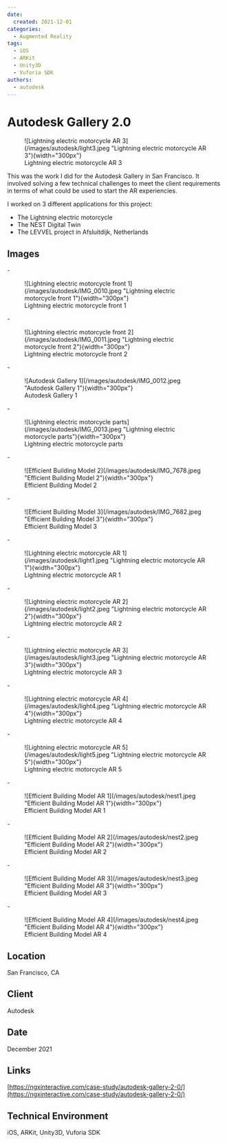 ```yaml
---
date:
  created: 2021-12-01
categories:
  - Augmented Reality
tags:
  - iOS
  - ARKit
  - Unity3D
  - Vuforia SDK
authors:
  - autodesk
---
```


# Autodesk Gallery 2.0

<figure markdown> ![Lightning electric motorcycle AR 3](/images/autodesk/light3.jpeg "Lightning electric motorcycle AR 3"){width="300px"} <figcaption>Lightning electric motorcycle AR 3</figcaption></figure>

This was the work I did for the Autodesk Gallery in San Francisco. It involved solving a few technical
challenges to meet the client requirements in terms of what could be used to start the AR experiencies.

<!-- more -->

I worked on 3 different applications for this project:

- The Lightning electric motorcycle
- The NEST Digital Twin
- The LEVVEL project in Afsluitdijk, Netherlands

## Images

<div class="grid cards" markdown>
- <figure markdown> ![Lightning electric motorcycle front 1](/images/autodesk/IMG_0010.jpeg "Lightning electric motorcycle front 1"){width="300px"} <figcaption>Lightning electric motorcycle front 1</figcaption></figure>
- <figure markdown> ![Lightning electric motorcycle front 2](/images/autodesk/IMG_0011.jpeg "Lightning electric motorcycle front 2"){width="300px"} <figcaption>Lightning electric motorcycle front 2</figcaption></figure>
- <figure markdown> ![Autodesk Gallery 1](/images/autodesk/IMG_0012.jpeg "Autodesk Gallery 1"){width="300px"} <figcaption>Autodesk Gallery 1</figcaption></figure>
- <figure markdown> ![Lightning electric motorcycle parts](/images/autodesk/IMG_0013.jpeg "Lightning electric motorcycle parts"){width="300px"} <figcaption>Lightning electric motorcycle parts</figcaption></figure>
- <figure markdown> ![Efficient Building Model 2](/images/autodesk/IMG_7678.jpeg "Efficient Building Model 2"){width="300px"} <figcaption>Efficient Building Model 2</figcaption></figure>
- <figure markdown> ![Efficient Building Model 3](/images/autodesk/IMG_7682.jpeg "Efficient Building Model 3"){width="300px"} <figcaption>Efficient Building Model 3</figcaption></figure>
- <figure markdown> ![Lightning electric motorcycle AR 1](/images/autodesk/light1.jpeg "Lightning electric motorcycle AR 1"){width="300px"} <figcaption>Lightning electric motorcycle AR 1</figcaption></figure>
- <figure markdown> ![Lightning electric motorcycle AR 2](/images/autodesk/light2.jpeg "Lightning electric motorcycle AR 2"){width="300px"} <figcaption>Lightning electric motorcycle AR 2</figcaption></figure>
- <figure markdown> ![Lightning electric motorcycle AR 3](/images/autodesk/light3.jpeg "Lightning electric motorcycle AR 3"){width="300px"} <figcaption>Lightning electric motorcycle AR 3</figcaption></figure>
- <figure markdown> ![Lightning electric motorcycle AR 4](/images/autodesk/light4.jpeg "Lightning electric motorcycle AR 4"){width="300px"} <figcaption>Lightning electric motorcycle AR 4</figcaption></figure>
- <figure markdown> ![Lightning electric motorcycle AR 5](/images/autodesk/light5.jpeg "Lightning electric motorcycle AR 5"){width="300px"} <figcaption>Lightning electric motorcycle AR 5</figcaption></figure>
- <figure markdown> ![Efficient Building Model AR 1](/images/autodesk/nest1.jpeg "Efficient Building Model AR 1"){width="300px"} <figcaption>Efficient Building Model AR 1</figcaption></figure>
- <figure markdown> ![Efficient Building Model AR 2](/images/autodesk/nest2.jpeg "Efficient Building Model AR 2"){width="300px"} <figcaption>Efficient Building Model AR 2</figcaption></figure>
- <figure markdown> ![Efficient Building Model AR 3](/images/autodesk/nest3.jpeg "Efficient Building Model AR 3"){width="300px"} <figcaption>Efficient Building Model AR 3</figcaption></figure>
- <figure markdown> ![Efficient Building Model AR 4](/images/autodesk/nest4.jpeg "Efficient Building Model AR 4"){width="300px"} <figcaption>Efficient Building Model AR 4</figcaption></figure>
</div>

## Location
San Francisco, CA

## Client
Autodesk

## Date
December 2021

## Links
[https://ngxinteractive.com/case-study/autodesk-gallery-2-0/](https://ngxinteractive.com/case-study/autodesk-gallery-2-0/)

## Technical Environment
iOS, ARKit, Unity3D, Vuforia SDK

